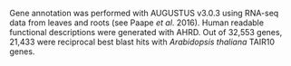 Gene annotation was performed with AUGUSTUS v3.0.3 using RNA-seq data
from leaves and roots (see Paape *et al*. 2016). Human readable
functional descriptions were generated with AHRD. Out of 32,553 genes,
21,433 were reciprocal best blast hits with *Arabidopsis thaliana*
TAIR10 genes.
